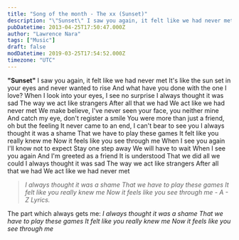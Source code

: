```yaml
---
title: "Song of the month - The xx (Sunset)"
description: "\"Sunset\" I saw you again, it felt like we had never met It's like the sun set in your eyes and never wanted to rise And what have you done with the one I lo..."
pubDatetime: 2013-04-25T17:50:47.000Z
author: "Lawrence Nara"
tags: ["Music"]
draft: false
modDatetime: 2019-03-25T17:54:52.000Z
timezone: "UTC"
---
```


**"Sunset"** I saw you again, it felt like we had never met It's like the sun set in your eyes and never wanted to rise And what have you done with the one I love? When I look into your eyes, I see no surprise I always thought it was sad The way we act like strangers After all that we had We act like we had never met We make believe, I've never seen your face, you neither mine And catch my eye, don't register a smile You were more than just a friend, oh but the feeling It never came to an end, I can't bear to see you I always thought it was a shame That we have to play these games It felt like you really knew me Now it feels like you see through me When I see you again I'll know not to expect Stay one step away We will have to wait When I see you again And I'm greeted as a friend It is understood That we did all we could I always thought it was sad The way we act like strangers After all that we had We act like we had never met

> *I always thought it was a shame* *That we have to play these games* *It felt like you really knew me* *Now it feels like you see through me* *\- A - Z Lyrics.* 

The part which always gets me: *I always thought it was a shame That we have to play these games It felt like you really knew me Now it feels like you see through me*